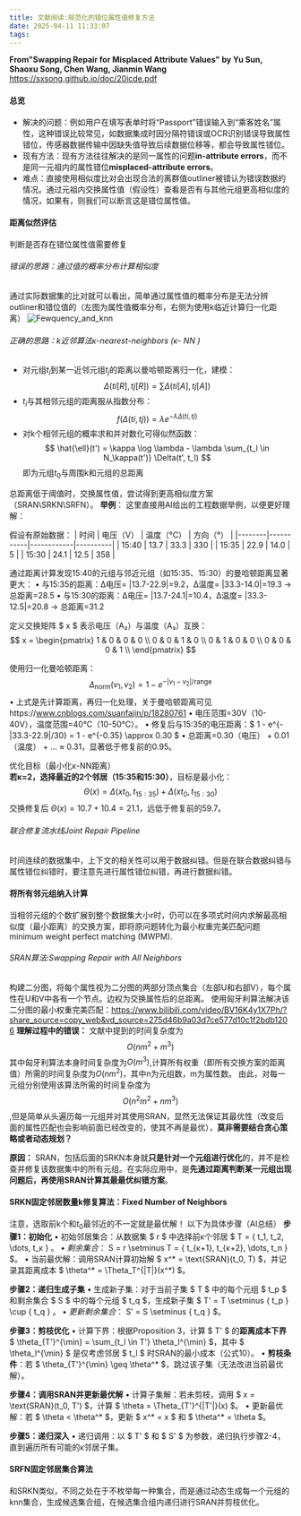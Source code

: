 ```yaml
---
title: 文献阅读:规范化的错位属性值修复方法
date: 2025-04-11 11:33:07
tags:
---
```

**From"Swapping Repair for Misplaced Attribute Values" by Yu Sun, Shaoxu Song, Chen Wang, Jianmin Wang**
https://sxsong.github.io/doc/20icde.pdf
#### 总览
* 解决的问题：例如用户在填写表单时将“Passport”错误输入到“乘客姓名”属性，这种错误比较常见，如数据集成时因分隔符错误或OCR识别错误导致属性错位，传感器数据传输中因缺失值导致后续数据位移等，都会导致属性错位。
* 现有方法：现有方法往往解决的是同一属性的问题**in-attribute errors**，而不是同一元祖内的属性错位**misplaced-attribute errors**。
* 难点：直接使用相似度比对会出现合法的离群值outliner被错认为错误数据的情况。通过元祖内交换属性值（假设性）查看是否有与其他元组更高相似度的情况，如果有，则我们可以断言这是错位属性值。
#### 距离似然评估
判断是否存在错位属性值需要修复
###### 错误的思路：通过值的概率分布计算相似度
通过实际数据集的比对就可以看出，简单通过属性值的概率分布是无法分辨outliner和错位值的（左图为属性值概率分布，右侧为使用k临近计算归一化距离）
![Fewquency_and_knn](/images/Fewquency_and_knn.png)
###### 正确的思路：k近邻算法κ-nearest-neighbors (κ- NN ) 
* 对元组$t_i$到某一近邻元组$t_j$的距离以曼哈顿距离归一化，建模：
$$ Δ(ti [R], tj [R]) = ∑Δ(ti[A], tj [A])
$$
* $t_i$与其相邻元组的距离服从指数分布：
$$
f (Δ(ti , tj )) = λ e^{−λΔ(ti ,tj )}
$$
* 对k个相邻元组的概率求和并对数化可得似然函数：
  $$
  \hat{\ell}(t') = \kappa \log \lambda - \lambda \sum_{t_l \in N_\kappa(t')} \Delta(t', t_l)
  $$
  即为元组$t_0$与周围k和元组的总距离

总距离低于阈值时，交换属性值，尝试得到更高相似度方案（SRAN\SRKN\SRFN）。
**举例**：
这里直接用AI给出的工程数据举例，以便更好理解：

假设有原始数据：
| 时间   | 电压（V） | 温度（°C） | 方向（°） |
|--------|-----------|------------|----------|
| 15:40  | 13.7      | 33.3       | 330      |
| 15:35  | 22.9      | 14.0       | 5        |
| 15:30  | 24.1      | 12.5       | 358      |

通过距离计算发现15:40的元组与邻近元组（如15:35、15:30）的曼哈顿距离显著更大：
• 与15:35的距离：Δ电压= |13.7-22.9|=9.2，Δ温度= |33.3-14.0|=19.3 → 总距离=28.5
• 与15:30的距离：Δ电压= |13.7-24.1|=10.4，Δ温度= |33.3-12.5|=20.8 → 总距离=31.2

定义交换矩阵 $ x $ 表示电压（A₂）与温度（A₃）互换：
$$
x = \begin{pmatrix}
1 & 0 & 0 & 0 \\
0 & 0 & 1 & 0 \\
0 & 1 & 0 & 0 \\
0 & 0 & 0 & 1 \\
\end{pmatrix}
$$

使用归一化曼哈顿距离：
$$
\Delta_{\text{norm}}(v_1, v_2) = 1 - e^{-|v_1 - v_2|/\text{range}}
$$
• 上式是先计算距离，再归一化处理，关于曼哈顿距离可见https://www.cnblogs.com/suanfajin/p/18280761
• 电压范围=30V（10-40V），温度范围=40°C（10-50°C）。
• 修复后与15:35的电压距离：$ 1 - e^{-|33.3-22.9|/30} = 1 - e^{-0.35} \approx 0.30 $
• 总距离=0.30（电压） + 0.01（温度） + ... ≈ 0.31，显著低于修复前的0.95。

优化目标（最小化κ-NN距离）  
**若κ=2，选择最近的2个邻居（15:35和15:30）**，目标是最小化：
$$
\Theta(x) = \Delta(x t_0, t_{15:35}) + \Delta(x t_0, t_{15:30})
$$
交换修复后 $\Theta(x) = 10.7 + 10.4 = 21.1$，远低于修复前的59.7。

###### 联合修复流水线Joint Repair Pipeline
时间连续的数据集中，上下文的相关性可以用于数据纠错。但是在联合数据纠错与属性错位纠错时，要注意先进行属性错位纠错，再进行数据纠错。
#### 将所有邻元组纳入计算
当相邻元组的个数扩展到整个数据集大小r时，仍可以在多项式时间内求解最高相似度（最小距离）的交换方案，即将原问题转化为最小权重完美匹配问题minimum weight perfect matching (MWPM).
###### SRAN算法:Swapping Repair with All Neighbors
构建二分图，将每个属性视为二分图的两部分顶点集合（左部U和右部V），每个属性在U和V中各有一个节点。边权为交换属性后的总距离。
使用匈牙利算法解决该二分图的最小权重完美匹配：https://www.bilibili.com/video/BV16K4y1X7Ph/?share_source=copy_web&vd_source=275d46b9a03d7ce577d10c1f2bdb1206
**理解过程中的错误：**
文献中提到的时间复杂度为$$O(nm^2+m^3)$$其中匈牙利算法本身时间复杂度为$O(m^3)$,计算所有权重（即所有交换方案的距离值）所需的时间复杂度为$O(nm^2)$，其中n为元组数，m为属性数。
由此，对每一元组分别使用该算法所需的时间复杂度为$$O(n^2m^2+nm^3)$$,但是简单从头遍历每一元组并对其使用SRAN，显然无法保证其最优性（改变后面的属性匹配也会影响前面已经改变的，使其不再是最优），**莫非需要结合贪心策略或者动态规划？**

**原因：**
SRAN，包括后面的SRKN本身就**只是针对一个元组进行优化**的，并不是检查并修复该数据集中的所有元组。在实际应用中，是**先通过距离判断某一元组出现问题后，再使用SRAN计算其最最优纠错方案**。

#### SRKN固定邻居数量k修复算法：Fixed Number of Neighbors
注意，选取前k个和$t_0$最邻近的不一定就是最优解！
以下为具体步骤（AI总结）
**步骤1：初始化**
• 初始邻居集合：从数据集 $ r $ 中选择前κ个邻居 $ T = \{ t_1, t_2, \dots, t_κ \} $。
• 剩余集合：$ S = r \setminus T = \{ t_{κ+1}, t_{κ+2}, \dots, t_n \} $。
• 当前最优解：调用SRAN计算初始解 $ x^* = \text{SRAN}(t_0, T) $，并记录其距离成本 $ \theta^* = \Theta_T^{|T|}(x^*) $。

**步骤2：递归生成子集**
• 生成新子集：对于当前子集 $ T $ 中的每个元组 $ t_p $ 和剩余集合 $ S $ 中的每个元组 $ t_q $，生成新子集 $ T' = T \setminus \{ t_p \} \cup \{ t_q \} $。
• 更新剩余集合：$ S' = S \setminus \{ t_q \} $。

**步骤3：剪枝优化**
• 计算下界：根据Proposition 3，计算 $ T' $ 的**距离成本下界** $ \theta_{T'}^{\min} = \sum_{t_l \in T'} \theta_l^{\min} $，其中 $ \theta_l^{\min} $ 是仅考虑邻居 $ t_l $ 时SRAN的最小成本（公式10）。
• **剪枝条件**：若 $ \theta_{T'}^{\min} \geq \theta^* $，跳过该子集（无法改进当前最优解）。

**步骤4：调用SRAN并更新最优解**
• 计算子集解：若未剪枝，调用 $ x = \text{SRAN}(t_0, T') $，计算 $ \theta = \Theta_{T'}^{|T'|}(x) $。
• 更新最优解：若 $ \theta < \theta^* $，更新 $ x^* = x $ 和 $ \theta^* = \theta $。

**步骤5：递归深入**
• 递归调用：以 $ T' $ 和 $ S' $ 为参数，递归执行步骤2-4，直到遍历所有可能的κ邻居子集。

#### SRFN固定邻居集合算法
和SRKN类似，不同之处在于不枚举每一种集合，而是通过动态生成每一个元组的knn集合，生成候选集合组，在候选集合组内递归进行SRAN并剪枝优化。








